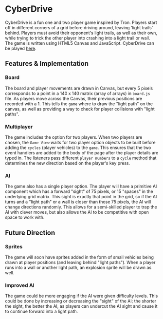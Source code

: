 # CyberDrive

CyberDrive is a fun one and two player game inspired by Tron. Players start off in different corners of a grid before driving around, leaving 'light trails' behind. Players must avoid their opponent's light trails, as well as their own, while trying to trick the other player into crashing into a light trail or wall. The game is written using HTML5 Canvas and JavaScript. CyberDrive can be played [here](http://natechapman.tech/CyberDrive).

## Features & Implementation

### Board

The board and player movements are drawn in Canvas, but every 5 pixels corresponds to a point in a 140 x 140 matrix (array of arrays) in `board.js` file. As players move across the Canvas, their previous positions are recorded with a 1. This tells the `game` where to draw the "light path" on the canvas, as well as providing a way to check for player collisions with "light paths".

### Multiplayer

The game includes the option for two players. When two players are chosen, the `Game View` waits for two player option objects to be built before adding the `cycles` (player vehicles) to the `game`. This ensures that the two event handlers are added to the body of the page after the player details are typed in. The listeners pass different `player numbers` to a `cycle` method that determines the new direction based on the player's key press.

### AI

The game also has a single player option. The player will have a primitive AI component which has a forward "sight" of 75 pixels, or 15 "spaces" in the underlying grid matrix. This sight is exactly that point in the grid, so if the AI turns and a "light path" or a wall is closer than those 75 pixels, the AI will change directions randomly. This allows for a semi-skilled player to trap the AI with clever moves, but also allows the AI to be competitive with open space to work with.

## Future Direction

### Sprites

The game will soon have sprites added in the form of small vehicles being drawn at player positions (and leaving behind "light paths"). When a player runs into a wall or another light path, an explosion sprite will be drawn as well.

### Improved AI

The game could be more engaging if the AI were given difficulty levels. This could be done by increasing or decreasing the "sight" of the AI; the shorter the sight, the better the AI, as players can undercut the AI sight and cause it to continue forward into a light path.
